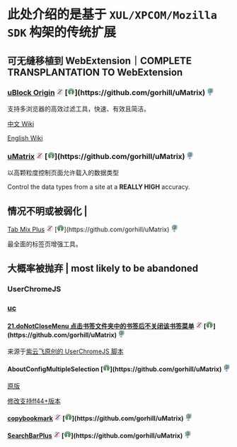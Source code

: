 # 此处介绍的是基于 `XUL/XPCOM/Mozilla SDK` 构架的传统扩展

## 可无缝移植到 WebExtension｜COMPLETE TRANSPLANTATION TO WebExtension

### [uBlock Origin](https://addons.mozilla.org/firefox/addon/ublock-origin/) ![](/assets/noncommercial.png) [![](/assets/open-source-icon.png "GPL 3.0@GitHub: https://github.com/gorhill/uMatrix")](https://github.com/gorhill/uMatrix) ![](/assets/earth-globe.png)

支持多浏览器的高效过滤工具，快速、有效且简洁。

[中文 Wiki](https://github.com/fang5566/uBlock/wiki)

[English Wiki](https://github.com/gorhill/uBlock/wiki)

### [uMatrix](https://addons.mozilla.org/firefox/addon/umatrix/) ![](/assets/noncommercial.png) [![](/assets/open-source-icon.png "GPL 3.0@GitHub: https://github.com/gorhill/uMatrix")](https://github.com/gorhill/uMatrix) ![](/assets/earth-globe.png)

以高颗粒度控制页面允许载入的数据类型

Control the data types from a site at a **REALLY HIGH** accuracy.

## 情况不明或被弱化 |

[Tab Mix Plus](https://addons.mozilla.org/firefox/addon/tab-mix-plus/) ![](/assets/noncommercial.png) [![](/assets/open-source-icon.png "GPL 3.0@GitHub: https://github.com/gorhill/uMatrix")](https://github.com/gorhill/uMatrix) ![](/assets/earth-globe.png)

最全面的标签页增强工具。

## 大概率被抛弃 | most likely to be abandoned

### UserChromeJS

### [uc](https://addons.mozilla.org/firefox/addon/uc/)

#### [21.doNotCloseMenu 点击书签文件夹中的书签后不关闭该书签菜单](https://files.cnblogs.com/ziyunfei/doNotCloseMenu.uc.js) ![](/assets/noncommercial.png) [![](/assets/open-source-icon.png "GPL 3.0@GitHub: https://github.com/gorhill/uMatrix")](https://github.com/gorhill/uMatrix) ![](/assets/earth-globe.png)

来源于[紫云飞原创的 UserChromeJS 脚本](https://www.cnblogs.com/ziyunfei/archive/2011/11/25/2263756.html)

#### AboutConfigMultipleSelection [](/assets/noncommercial.png) [![](/assets/open-source-icon.png "GPL 3.0@GitHub: https://github.com/gorhill/uMatrix")](https://github.com/gorhill/uMatrix) ![](/assets/earth-globe.png)

[原版](https://github.com/ardiman/userChrome.js/blob/master/aboutconfigmultipleselection/AboutConfigMultipleSelection.uc.js)

[修改支持ff44+版本](https://www.firefox.net.cn/read-53212)

#### [copybookmark](https://gist.githubusercontent.com/CnSimonChan/5479022/raw/c285570312666496634223cc7febcc706ab9465e/copybookmark.uc.js) ![](/assets/noncommercial.png) [![](/assets/open-source-icon.png "GPL 3.0@GitHub: https://github.com/gorhill/uMatrix")](https://github.com/gorhill/uMatrix) ![](/assets/earth-globe.png)

#### [SearchBarPlus](https://www.firefox.net.cn/read-51186) ![](/assets/noncommercial.png) [![](/assets/open-source-icon.png "GPL 3.0@GitHub: https://github.com/gorhill/uMatrix")](https://github.com/gorhill/uMatrix) ![](/assets/earth-globe.png)
